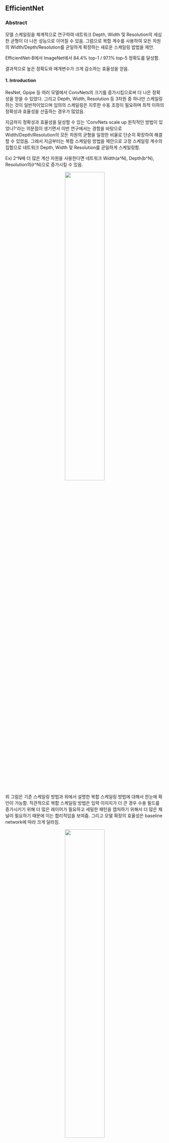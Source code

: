 ## EfficientNet

### Abstract
모델 스케일링을 체계적으로 연구하여 네트워크 Depth, Width 및 Resolution의 세심한 균형이 더 나은 성능으로 이어질 수 있음. 그럼으로 복합 계수를 사용하여 모든 차원의 Width/Depth/Resolution를 균일하게 확장하는 새로운 스케일링 밥법을 제안.

EfficientNet-B에서  ImageNet에서 84.4% top-1 / 97.1% top-5 정확도를 달성함.

결과적으로 높은 정확도와 매개변수가 크게 감소하는 효율성을 얻음.

#### 1. Introduction
ResNet, Gpipe 등 여러 모델에서 ConvNets의 크기를 증가시킴으로써 더 나은 정확성을 얻을 수 있었다. 그리고 Depth, Width, Resolution 등 3차원 중 하나만 스케일링 하는 것이 일반적이었으며 임의의 스케일링은 지루한 수동 조정이 필요하며 최적 이하의 정확성과 효율성을 산출하는 경우가 많았음.

지금까지 정확성과 효율성을 달성할 수 있는 'ConvNets scale up 원칙적인 방법이 있었나?'라는 의문점이 생기면서 이번 연구에서는 경험을 바탕으로 Width/Depth/Resolution의 모든 차원의 균형을 일정한 비율로 단순히 확장하여 해결할 수 있었음.
그래서 지금부터는 복합 스케일링 방법을 제안으로 고정 스케일링 계수의 집합으로 네트워크 Depth, Width 및 Resolution를 균일하게 스케일링함.

Ex) 2^N배 더 많은 계산 자원을 사용한다면 네트워크 Width(a^N), Depth(b^N), Resolution의(r^N)으로 증가시킬 수 있음. 

<p align="center"><img src="https://user-images.githubusercontent.com/45933225/75366426-0eb87e00-5902-11ea-84ee-fb65ccd6b35c.png" width="50%"></p>

위 그림은 기존 스케일링 방법과 위에서 설명한 복합 스케일링 방법에 대해서 한눈에 확인이 가능함. 
직관적으로 복합 스케일링 방법은 입력 이미지가 더 큰 경우 수용 필드를 증가시키기 위해 더 많은 레이어가 필요하고 세밀한 패턴을 캡처하기 위해서 더 많은 채널이 필요하기 때문에 이는 합리적임을 보여줌. 그리고 모델 확장의 효율성은 baseline network에 따라 크게 달라짐.

<p align="center"><img src="https://user-images.githubusercontent.com/45933225/75366437-11b36e80-5902-11ea-9737-638eb491827b.png" width="50%"></p>

결과적으로 위 그래프를 확인하면 다른 모델과 비교 하였을때 적은 매개변수로 높은 정확도로 얻을 수 있음을 보여줌.

#### 2. Related work

- Convnet Accuracy
AlexNet, GoogleNet, SENet 등 ImageNet, ConvNet 좋은 결과를 달성할 수 있었음. 그리고 GPipe는 네트워크를 분할하고 각 부품을 다른 가속기로 분산시켜 전문화된 파이프라인 병렬 라이브러리로만 교육할 수 있을 정도로 다양한 전송 학습 데이터와 컴퓨터 비전 작업에서 더 나은 성능을 가져옴.
비록 많은 애플리케이션에 더 높은 정확도가 필요하지만 이미 하드웨어 메모리 한계에 도달 했고, 따라서 더 많은 정확도 향상은 더 나은 효율을 필요로 했음.

- ConvNet Efficiency
Deep ConvNets은 지나치게 매개변수를 사용함.
모델 압축은 효율을 위해 정확도를 거래함으로써 모델 크기를 재조정하는 방법을 소개하고자 함.
유비쿼터스화되면서 SqueezeNets, MobileNets, ShuffleNets 등 효율적인 모바일 사이즈의 ConvNets 설계에서 네트워크 Width, Depth 컨볼루션 커널 유형 및 크기를 광범위하게 조정함으로써 모바일 ConvNets보다 훨씬 더 높은 효율을 달성함.
따라서 본 논문에서는 최첨단 접근성을 능가하는 초대형 ConvNets의 모델 효율을 연구하는 것을 목표로 함.

- Model Scaling
더 나은 효율과 정확성을 달성하기 위해 네트워크 Depth, Width, Resolution 3차원 모두에 대한 ConvNet Scaling을 체계적이고 경험적으로 연구하고자 함.

#### 3. Compound Model Scaling
스케일링 문제를 공식화하고, 다양한 접근 방법을 연구하며, 새로운 스케일링 방법을 제안함.

##### 3-1. Problem Formulation
ConvNet Layer i는 다음과 같은 함수로 정의함.

<p align="center"><img src="https://user-images.githubusercontent.com/45933225/75366446-1546f580-5902-11ea-8339-c1831b3b6257.png" width="50%"></p>

Yi = Fi(Xi)는 연산자로 출력 텐서, Xi는 입력 텐서이며, Fi를 나타내는 Li를 반복하는 경우 <Hi, Wi, Ci>는 층 i의 입력 텐서 X의 모양을 나타냄.
따라서 모델 스케일링은 기준선 네트워크에 미리 정의된 Fi를 변경하지 않고 네트워크 Depth(Li), Width(Ci), Resolution(Hi, Wi)를 확장하려고 함.

<p align="center"><img src="https://user-images.githubusercontent.com/45933225/75366452-17a94f80-5902-11ea-8762-fa09cce83647.png" width="50%"></p>

위 에서 Fi, Li, Hi, Wi, Ci는 기준석 네트워크에서 사전 정의된 파라미터를 보여줌.
설계 공간을 더욱 줄이기 위해 모든 레이어를 일정한 비율로 균일하게 스케일링해야 한다고 제한함. 따라서 최적화 문제로 공식화할 수 있는 주어진 자원 제약에 대한 모델 정확도를 극대화하는 것을 목표로 함.

##### 3-2. Scaling Dimensions
Depth(d)/Width(w)/Resolution(r) 서로 의존하고 다른 자원 제약 하에서 값이 변화한다는 것에 대해서 다음과 같은 차원 중 하나로 ConvNets을 확장함.

- Depth(d)

Scaling network depth은 많은 ConvNets가 사용하는 가장 일반적인 방법으로 심층적인 ConvNet이 더 풍부하고 더 복잡한 특징을 포착할 수 있고, 새로운 작업에 대해 잘 일반화할 수 있음. 또 지금까지 매우 깊은 ConvNets에 대한 정확도 하락을 보여줌.

- Width(w)

- 아래 그림으로는 Width(w), Depth(d), Resolution(r) 순으로 FLOPS에 대한 top-1 정확도를 보여줌.(FLOPS(Floating Point Operations Persecond) - 컴퓨터의 성능을 수치로 표현하는 단위, 1초동안 수행할 수 있는 부동소수점 연산의 횟수)

<p align="center"><img src="https://user-images.githubusercontent.com/45933225/75366460-1aa44000-5902-11ea-95eb-9e7e0640fb79.png" width="70%"></p>

넓은 네트워크는 보다 세분화된 특징을 포착할 수 있는 경향이 있으며, 훈련하기가 더 쉬우며 얕은 네트워크는 더 높은 수준의 특징을 포착하는데 어려움을 겪음.

- Resolution(r)

더 높은 해상도의 입력 영상을 통해 ConvNets은 더 세밀한 패턴을 포착할 수 있었으면서 기존 224 x 224 해상도를 시작으로 보다 정확한 정확성을 위해299 x 299, 331 x 33, Gpipe 480 x 480, ImageNet 600 x 600 을 통해 달성할 수 있었음. 또한 매우 높은 해상도의 경우 정확도는 감소하였음.

위의 분석을 통해 첫 번째 관찰로 이어짐.

###### - Observation 1 - 3차원을 확장하면 정확도는 향상되지만 대형 모델의 경우 정확도가 감소함.

##### 3-3. Compound Scaling

<p align="center"><img src="https://user-images.githubusercontent.com/45933225/75366467-1ed05d80-5902-11ea-8939-ddb85ca964da.png" width="50%"></p>

기존의 단일 차원 스케일링보다는 서로 다른 스케일링 치수를 조정하고 균형을 맞출 필요가 있음을 보여줌으로 다음 그래프는 Depth, Resolution에서 1.0보다 2.0에서 높은 정확도를 보여줌.

###### -  Observation 2 - 더 나은 정확성과 효율성을 추구하기 위해서는 ConvNet 확장 중에 네트워크 Width, Depth 및 Resolution의 모든 차원의 균형을 맞추는 것이 중요함.

Compound scaling method 제안

<p align="center"><img src="https://user-images.githubusercontent.com/45933225/75366472-2263e480-5902-11ea-8bc9-3d0782aa200f.png" width="50%"></p>

Reqular convolution op의 FLOPS는 d, w^2, r^2의 비례함. 즉, 네트워크 Depth를 두배로 하면 FLOPS가 두배가 되지만, 네트워크 폭이나 해상도를 2배로 하면 FLOPS가  4배가 증가함.
따라서 위의 식을 보면 총 FLOPS가 대략 (a * p ^2* r^2)자승 만큼 증가함.

#### 4. EfficientNet Architecture
좋은 기준선 네트워크를 갖는 것도 중요하며 정확도와 FLOPS를 모두 최적화하는 다중 객체 신경 구조 검색을 활용하여 기준 네트워크를 개발함. 구체적으로는 ACC(m) * [FLOPS(m)/T]^w을 최적화 목표로 사용함. 이것은 하드웨어 장치를 대상으로 하는게 아니기 때문에 지연 시간이 아닌 FLOPS을 최적화하는 것으로 함.

<p align="center"><img src="https://user-images.githubusercontent.com/45933225/75366481-25f76b80-5902-11ea-869b-7d49824a1f22.png" width="50%"></p>

위 표는 mobile inverted bottleneck MBConv이며 여기에는 queeze-and excitation optimization이 추가적으로 구성됨.
기본 EfficientNet-B0에서 시작하여 복합 스케일링 방법을 적용하여 2단계로 확장함.
첫번째 단계로 EfficientNet-B0에 대한 제약 α = 1.2, β = 1.1, γ = 1.15  하에 최선의 값을  α · β 2 · γ 2 ≈ 2 가짐.
두번째 단계로 세가지 계수를 고정하고 서로 다른 자승을 기준선 네트워크를 Scale up하여 EfficientNet-B1에서 B7까지 획득 함.

#### 5. Experiments

EfficientNets에 대한 스케일링 방법으로 여러 데이터셋과 네트워크를 비교하여 평가함. - 이 부분은 따로 논문 참고 바람.

EfficientNets가 실제 하드웨어면에서도 빠름을 Gpipe와 비교하여 보여줌.

아래 그림은 Class Activation Map(CAM)을 보여줌.

<p align="center"><img src="https://user-images.githubusercontent.com/45933225/75366492-298af280-5902-11ea-81e8-5ebe7118fdec.png" width="70%"></p>

보여주고자 하는 것은 복합 스케일링 메소드를 통해 스케일링 모델은 객체 상세도가 더 높은 관련 영역에 집중할 수 있다는 것이다.

결과적으로는 다른 ConvNets보다 훨씬 적은 매개변수와 FLOPS로 더 나은 정확도를 달성할 수 있었음.

#### 6. Discussion
복합 스케일링(d, w, r)의 중요성을 한번 더 부각하며 개체 세부 정보가 더 많은 관련 영역에 초점을 맞추는 경향이 있는 반면, 다른 모델은 개체 세부 정보가 부족하거나 이미지의 모든 개체를 캡처할 수 없음.

#### 7. Conclusion
네트워크 Width, Depth 및 Resolution의 균형을 신중하게 맞추는 것이 중요하지만 누락된 부분을 확인함으로써 더 나은 정확성과 효율성을 방해 하였음. 그래서 이 부분은 복합 스케일링 방법을 통해 보완할 수 있었다.
